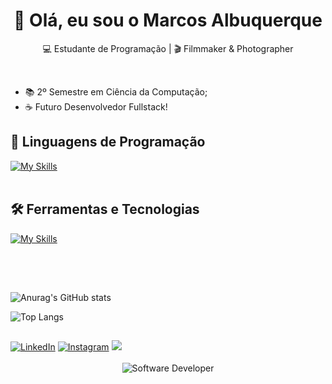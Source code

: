 
<h1 align="center">👋 Olá, eu sou o Marcos Albuquerque</h1>

<p align="center">
  💻 Estudante de Programação | 🎬 Filmmaker & Photographer
</p><br>

- 📚 2º Semestre em Ciência da Computação;
- ☕ Futuro Desenvolvedor Fullstack!

## 🚀 Linguagens de Programação
[![My Skills](https://skillicons.dev/icons?i=java,c)](https://skillicons.dev)<br><br>

## 🛠️ Ferramentas e Tecnologias
[![My Skills](https://skillicons.dev/icons?i=vscode,eclipse,git,github,ae,ps,pr,figma)](https://skillicons.dev)<br><br>

##
<br>

![Anurag's GitHub stats](https://github-readme-stats.vercel.app/api?username=marcosalbuquerque&show_icons=true&theme=radical)

![Top Langs](https://github-readme-stats.vercel.app/api/top-langs/?username=marcosalbuquerque&layout=compact&theme=radical)

##
<div> 
<a href="https://linkedin.com/in/marcosalbuquerque-dev" target="_blank"><img src="https://img.shields.io/badge/LinkedIn-0077B5?style=for-the-badge&logo=linkedin&logoColor=white" alt="LinkedIn"></a>
<a href="https://www.instagram.com/g.marcolas_/" target="_blank">  <img src="https://img.shields.io/badge/Instagram-E4405F?style=for-the-badge&logo=instagram&logoColor=white" alt="Instagram"></a>
<a href = "mailto:marcosg.as2232@gmail.com"><img src="https://img.shields.io/badge/-Gmail-%23333?style=for-the-badge&logo=gmail&logoColor=white" target="_blank"></a>
</div><br>


<div align="center">
  <img src="https://user-images.githubusercontent.com/74038190/225813708-98b745f2-7d22-48cf-9150-083f1b00d6c9.gif" alt="Software Developer">
</div>
